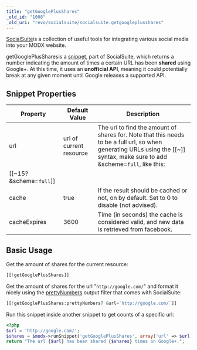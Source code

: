 ```yaml
---
title: "getGooglePlusShares"
_old_id: "1008"
_old_uri: "revo/socialsuite/socialsuite.getgoogleplusshares"
---
```


[SocialSuite](extras/socialsuite "SocialSuite")is a collection of useful tools for integrating various social media into your MODX website.

getGooglePlusSharesis a [snippet](developing-in-modx/basic-development/snippets "Snippets"), part of SocialSuite, which returns a number indicating the amount of times a certain URL has been **shared** using Google+. At this time, it uses an **unofficial API**, meaning it could potentially break at any given moment until Google releases a supported API.

## Snippet Properties

| Property                    | Default Value           | Description                                                                                                                                                                      |
| --------------------------- | ----------------------- | -------------------------------------------------------------------------------------------------------------------------------------------------------------------------------- |
| url                         | url of current resource | The url to find the amount of shares for. Note that this needs to be a full url, so when generating URLs using the \[\[~\]\] syntax, make sure to add &scheme=`full`, like this: |
| \[\[~15? &scheme=`full`\]\] |
| cache                       | true                    | If the result should be cached or not, on by default. Set to 0 to disable (not advised).                                                                                         |
| cacheExpires                | 3600                    | Time (in seconds) the cache is considered valid, and new data is retrieved from facebook.                                                                                        |

## Basic Usage

Get the amount of shares for the current resource:

``` php
[[!getGooglePlusShares]]
```

Get the amount of shares for the url "`http://google.com/`" and format it nicely using the [prettyNumbers](extras/socialsuite/socialsuite.prettynumbers "SocialSuite.prettyNumbers") output filter that comes with SocialSuite:

``` php
[[!getGooglePlusShares:prettyNumbers? &url=`http://google.com/`]]
```

Run this snippet inside another snippet to get counts of a specific url:

``` php
<?php
$url = 'http://google.com/';
$shares = $modx->runSnippet('getGooglePlusShares', array('url' => $url));
return "The url {$url} has been shared {$shares} times on Google+.";
```
